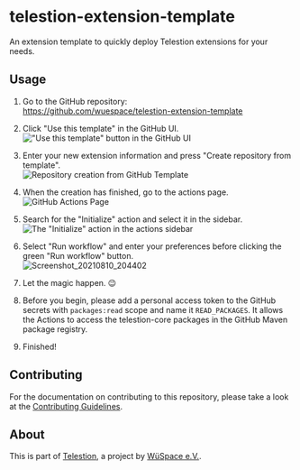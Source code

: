# telestion-extension-template

An extension template to quickly deploy Telestion extensions for your needs. 

## Usage

1. Go to the GitHub repository: \
   https://github.com/wuespace/telestion-extension-template

2. Click "Use this template" in the GitHub UI. \
   !["Use this template" button in the GitHub UI](https://user-images.githubusercontent.com/52416718/128894030-f6fd0427-d561-405b-9448-055bf79f8ee8.png)

3. Enter your new extension information and press "Create repository from template". \
   ![Repository creation from GitHub Template](https://user-images.githubusercontent.com/52416718/128894072-f109429c-4a0a-41df-af9c-ac85fd11a456.png)

4. When the creation has finished, go to the actions page. \
   ![GitHub Actions Page](https://user-images.githubusercontent.com/52416718/128932587-4f6a9923-62dc-4c4b-ae8f-29c1e3f0637c.png)

5. Search for the "Initialize" action and select it in the sidebar. \
   ![The "Initialize" action in the actions sidebar](https://user-images.githubusercontent.com/52416718/128932669-2ff00819-29a1-44f5-a23c-98deb13be763.png)

6. Select "Run workflow" and enter your preferences before clicking the green "Run workflow" button. \
   ![Screenshot_20210810_204402](https://user-images.githubusercontent.com/52416718/128932740-e359c68d-c3e9-4639-af37-1d4a4433b525.png)

7. Let the magic happen. :wink:

8. Before you begin, please add a personal access token to the GitHub secrets 
   with `packages:read` scope and name it `READ_PACKAGES`.
   It allows the Actions to access the telestion-core packages in the GitHub Maven package registry.

9. Finished!

## Contributing

For the documentation on contributing to this repository,
please take a look at the [Contributing Guidelines](./CONTRIBUTING.md).

## About

This is part of [Telestion](https://telestion.wuespace.de/), a project by [WüSpace e.V.](https://www.wuespace.de/).
